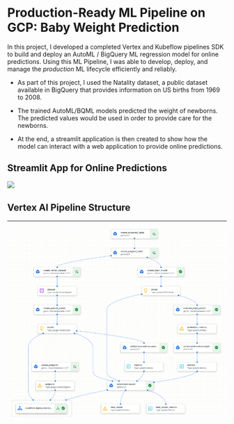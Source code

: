 # Production-Ready ML Pipeline on GCP: Baby Weight Prediction
In this project, I developed a completed Vertex and Kubeflow pipelines SDK to build and deploy an AutoML / BigQuery ML regression model for online predictions. Using this ML Pipeline, I was able to develop, deploy, and manage the _production_ ML lifecycle efficiently and reliably.

* As part of this project, I used the Natality dataset, a public dataset available in BigQuery that provides information on US births from 1969 to 2008. 

* The trained AutoML/BQML models predicted the weight of newborns. The predicted values would be used in order to provide care for the newborns.

* At the end, a streamlit application is then created to show how the model can interact with a web application to provide online predictions.

## Streamlit App for Online Predictions
![](img/demo.gif)

## Vertex AI Pipeline Structure
---------------------
![](img/Full_Pipeline.png)


